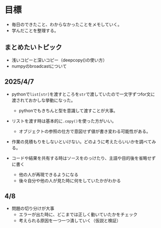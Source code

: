 # 目標
- 毎日のできたこと、わからなかったことをメモしていく。
- 学んだことを整理する。

## まとめたいトピック
- 浅いコピーと深いコピー（deepcopy()の使い方）
- numpyのbroadcastについて



## 2025/4/7
- pythonで`list[str]`を渡すところを`str`で渡していたので一文字ずつfor文に渡されておかしな挙動になった。
  - pythonでもきちんと型を意識して渡すことが大事。

- リストを渡す時は基本的に`.copy()`を使った方がいい。
  - オブジェクトの参照の仕方で意図せず値が書き変わる可能性がある。

- 作業の見積もりをしないといけない。どのように考えたらいいかを調べてみる。
  
- コードや結果を共有する時はソースをのっけたり、主語や目的後を省略せずに書く
  - 他の人が再現できるようになる
  - 後々自分や他の人が見た時に何をしていたかがわかる

## 4/8
- 問題の切り分けが大事
  - エラーが出た時に、どこまでは正しく動いていたかをチェック
  - 考えられる原因を一つ一つ潰していく（仮説と検証）
